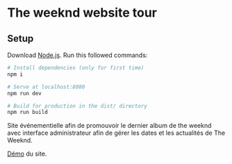 # The weeknd website tour

## Setup
Download [Node.js](https://nodejs.org/en/download/).
Run this followed commands:

``` bash
# Install dependencies (only for first time)
npm i

# Serve at localhost:8080
npm run dev

# Build for production in the dist/ directory
npm run build
```
Site événementielle afin de promouvoir le dernier album de the weeknd avec interface administrateur afin de gérer les dates et les actualités de The Weeknd.

[Démo](marceau-cyril.com/lab_201) du site.
